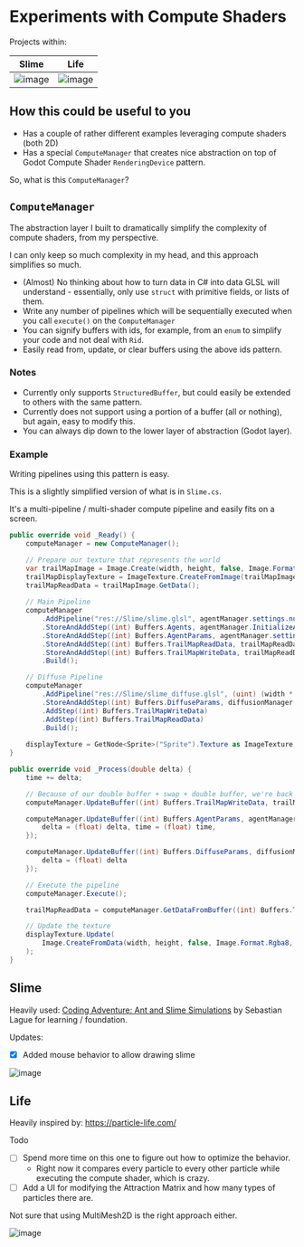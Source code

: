 ﻿# Experiments with Compute Shaders
 
Projects within:
 
| Slime      | Life |
| ----------- | ----------- |
|  ![image](https://github.com/jasonjmcghee/compute-shaders/assets/1522149/8c6a750a-2d55-4b14-b755-c4b3af2cc2ae)  |  ![image](https://github.com/jasonjmcghee/compute-shaders/assets/1522149/7bf7e243-7833-42e2-a88e-c37bba9fadf1) |


## How this could be useful to you
- Has a couple of rather different examples leveraging compute shaders (both 2D)
- Has a special `ComputeManager` that creates nice abstraction on top of Godot Compute Shader `RenderingDevice` pattern.

So, what is this `ComputeManager`?

## `ComputeManager`

The abstraction layer I built to dramatically simplify the complexity of compute shaders, from my perspective.

I can only keep so much complexity in my head, and this approach simplifies so much.

- (Almost) No thinking about how to turn data in C# into data GLSL will understand - essentially, only use `struct` with
  primitive fields, or lists of them.
- Write any number of pipelines which will be sequentially executed when you call `execute()` on the `ComputeManager`
- You can signify buffers with ids, for example, from an `enum` to simplify your code and not deal with `Rid`.
- Easily read from, update, or clear buffers using the above ids pattern.

### Notes

- Currently only supports `StructuredBuffer`, but could easily be extended to others with the same pattern.
- Currently does not support using a portion of a buffer (all or nothing), but again, easy to modify this.
- You can always dip down to the lower layer of abstraction (Godot layer).

### Example

Writing pipelines using this pattern is easy.

This is a slightly simplified version of what is in `Slime.cs`.

It's a multi-pipeline / multi-shader compute pipeline and easily fits on a screen.

```csharp
public override void _Ready() {
    computeManager = new ComputeManager();

    // Prepare our texture that represents the world
    var trailMapImage = Image.Create(width, height, false, Image.Format.Rgba8);
    trailMapDisplayTexture = ImageTexture.CreateFromImage(trailMapImage);
    trailMapReadData = trailMapImage.GetData();
    
    // Main Pipeline
    computeManager
        .AddPipeline("res://Slime/slime.glsl", agentManager.settings.numAgents, 1, 1)
        .StoreAndAddStep((int) Buffers.Agents, agentManager.InitializeAgents())
        .StoreAndAddStep((int) Buffers.AgentParams, agentManager.settings)
        .StoreAndAddStep((int) Buffers.TrailMapReadData, trailMapReadData)
        .StoreAndAddStep((int) Buffers.TrailMapWriteData, trailMapReadData)
        .Build();

    // Diffuse Pipeline
    computeManager
        .AddPipeline("res://Slime/slime_diffuse.glsl", (uint) (width * height), 1, 1)
        .StoreAndAddStep((int) Buffers.DiffuseParams, diffusionManager.settings)
        .AddStep((int) Buffers.TrailMapWriteData)
        .AddStep((int) Buffers.TrailMapReadData)
        .Build();
    
    displayTexture = GetNode<Sprite>("Sprite").Texture as ImageTexture;
}

public override void _Process(double delta) {
    time += delta;

    // Because of our double buffer + swap + double buffer, we're back to TrailMapWriteData
    computeManager.UpdateBuffer((int) Buffers.TrailMapWriteData, trailMapReadData);

    computeManager.UpdateBuffer((int) Buffers.AgentParams, agentManager.settings with {
        delta = (float) delta, time = (float) time,
    });

    computeManager.UpdateBuffer((int) Buffers.DiffuseParams, diffusionManager.settings with {
        delta = (float) delta
    });

    // Execute the pipeline
    computeManager.Execute();

    trailMapReadData = computeManager.GetDataFromBuffer((int) Buffers.TrailMapReadData);

    // Update the texture
    displayTexture.Update(
        Image.CreateFromData(width, height, false, Image.Format.Rgba8, trailMapReadData)
    );
}
```

## Slime

Heavily used: [Coding Adventure: Ant and Slime Simulations](https://www.youtube.com/watch?v=X-iSQQgOd1A) by Sebastian
Lague
for learning / foundation.

Updates:

- [x] Added mouse behavior to allow drawing slime

![image](https://github.com/jasonjmcghee/compute-shaders/assets/1522149/8c6a750a-2d55-4b14-b755-c4b3af2cc2ae)

## Life

Heavily inspired by: https://particle-life.com/

Todo
- [ ] Spend more time on this one to figure out how to optimize the behavior.
    - Right now it compares every particle to every other particle while executing the compute shader, which is crazy.
- [ ] Add a UI for modifying the Attraction Matrix and how many types of particles there are.

Not sure that using MultiMesh2D is the right approach either.

![image](https://github.com/jasonjmcghee/compute-shaders/assets/1522149/7bf7e243-7833-42e2-a88e-c37bba9fadf1)
